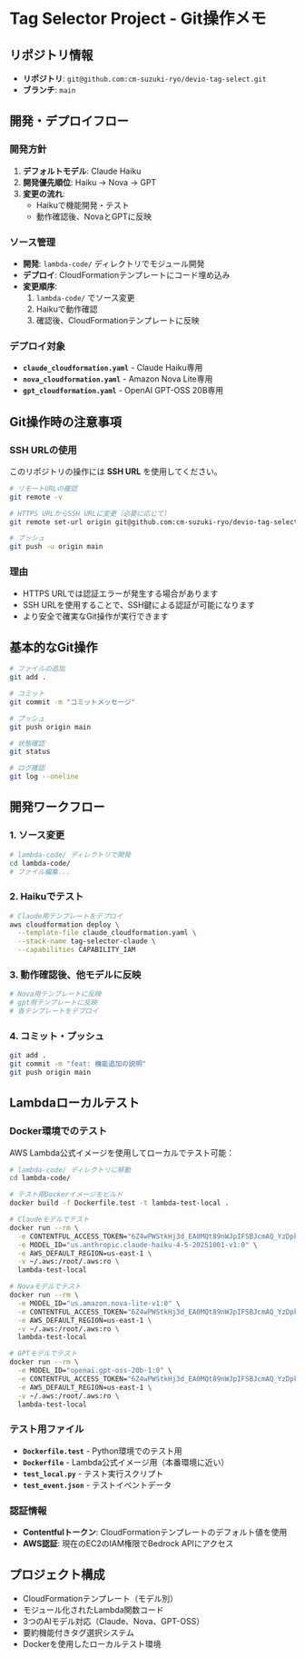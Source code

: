# Tag Selector Project - Git操作メモ

## リポジトリ情報

- **リポジトリ**: `git@github.com:cm-suzuki-ryo/devio-tag-select.git`
- **ブランチ**: `main`

## 開発・デプロイフロー

### 開発方針

1. **デフォルトモデル**: Claude Haiku
2. **開発優先順位**: Haiku → Nova → GPT
3. **変更の流れ**: 
   - Haikuで機能開発・テスト
   - 動作確認後、NovaとGPTに反映

### ソース管理

- **開発**: `lambda-code/` ディレクトリでモジュール開発
- **デプロイ**: CloudFormationテンプレートにコード埋め込み
- **変更順序**: 
  1. `lambda-code/` でソース変更
  2. Haikuで動作確認
  3. 確認後、CloudFormationテンプレートに反映

### デプロイ対象

- **`claude_cloudformation.yaml`** - Claude Haiku専用
- **`nova_cloudformation.yaml`** - Amazon Nova Lite専用
- **`gpt_cloudformation.yaml`** - OpenAI GPT-OSS 20B専用

## Git操作時の注意事項

### SSH URLの使用

このリポジトリの操作には **SSH URL** を使用してください。

```bash
# リモートURLの確認
git remote -v

# HTTPS URLからSSH URLに変更（必要に応じて）
git remote set-url origin git@github.com:cm-suzuki-ryo/devio-tag-select.git

# プッシュ
git push -u origin main
```

### 理由

- HTTPS URLでは認証エラーが発生する場合があります
- SSH URLを使用することで、SSH鍵による認証が可能になります
- より安全で確実なGit操作が実行できます

## 基本的なGit操作

```bash
# ファイルの追加
git add .

# コミット
git commit -m "コミットメッセージ"

# プッシュ
git push origin main

# 状態確認
git status

# ログ確認
git log --oneline
```

## 開発ワークフロー

### 1. ソース変更
```bash
# lambda-code/ ディレクトリで開発
cd lambda-code/
# ファイル編集...
```

### 2. Haikuでテスト
```bash
# Claude用テンプレートをデプロイ
aws cloudformation deploy \
  --template-file claude_cloudformation.yaml \
  --stack-name tag-selector-claude \
  --capabilities CAPABILITY_IAM
```

### 3. 動作確認後、他モデルに反映
```bash
# Nova用テンプレートに反映
# gpt用テンプレートに反映
# 各テンプレートをデプロイ
```

### 4. コミット・プッシュ
```bash
git add .
git commit -m "feat: 機能追加の説明"
git push origin main
```

## Lambdaローカルテスト

### Docker環境でのテスト

AWS Lambda公式イメージを使用してローカルでテスト可能：

```bash
# lambda-code/ ディレクトリに移動
cd lambda-code/

# テスト用Dockerイメージをビルド
docker build -f Dockerfile.test -t lambda-test-local .

# Claudeモデルでテスト
docker run --rm \
  -e CONTENTFUL_ACCESS_TOKEN="6Z4wPWStkHj3d_EA0MQt89nWJpIFSBJcmAQ_YzDpkAg" \
  -e MODEL_ID="us.anthropic.claude-haiku-4-5-20251001-v1:0" \
  -e AWS_DEFAULT_REGION=us-east-1 \
  -v ~/.aws:/root/.aws:ro \
  lambda-test-local

# Novaモデルでテスト
docker run --rm \
  -e MODEL_ID="us.amazon.nova-lite-v1:0" \
  -e CONTENTFUL_ACCESS_TOKEN="6Z4wPWStkHj3d_EA0MQt89nWJpIFSBJcmAQ_YzDpkAg" \
  -e AWS_DEFAULT_REGION=us-east-1 \
  -v ~/.aws:/root/.aws:ro \
  lambda-test-local

# GPTモデルでテスト
docker run --rm \
  -e MODEL_ID="openai.gpt-oss-20b-1:0" \
  -e CONTENTFUL_ACCESS_TOKEN="6Z4wPWStkHj3d_EA0MQt89nWJpIFSBJcmAQ_YzDpkAg" \
  -e AWS_DEFAULT_REGION=us-east-1 \
  -v ~/.aws:/root/.aws:ro \
  lambda-test-local
```

### テスト用ファイル

- **`Dockerfile.test`** - Python環境でのテスト用
- **`Dockerfile`** - Lambda公式イメージ用（本番環境に近い）
- **`test_local.py`** - テスト実行スクリプト
- **`test_event.json`** - テストイベントデータ

### 認証情報

- **Contentfulトークン**: CloudFormationテンプレートのデフォルト値を使用
- **AWS認証**: 現在のEC2のIAM権限でBedrock APIにアクセス

## プロジェクト構成

- CloudFormationテンプレート（モデル別）
- モジュール化されたLambda関数コード
- 3つのAIモデル対応（Claude、Nova、GPT-OSS）
- 要約機能付きタグ選択システム
- Dockerを使用したローカルテスト環境
